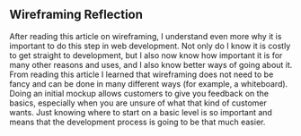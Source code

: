 ## Wireframing Reflection
After reading this article on wireframing, I understand even more why it is important to do this step in web development. Not only do I know it is costly to get straight to development, but I also now know how important it is for many other reasons and uses, and I also know better ways of going about it. From reading this article I learned that wireframing does not need to be fancy and can be done in many different ways (for example, a whiteboard). Doing an initial mockup allows customers to give you feedback on the basics, especially when you are unsure of what that kind of customer wants. Just knowing where to start on a basic level is so important and means that the development process is going to be that much easier.